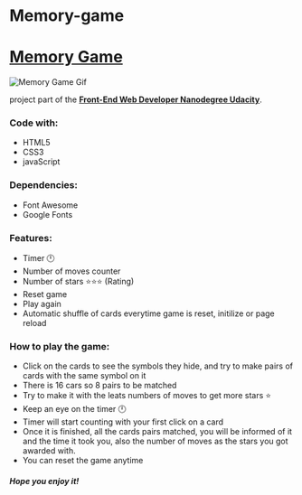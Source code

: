 # Memory-game


# [Memory Game](https://elena-in-code.github.io/Memory-game/ "live sample the game")


![Memory Game Gif](https://user-images.githubusercontent.com/30567608/42864014-491ecdc8-8a65-11e8-90fb-9cecac056549.gif "gif of the game")

project part of the [**Front-End Web Developer Nanodegree Udacity**](https://eu.udacity.com/course/front-end-web-developer-nanodegree--nd001).

### Code with: 

+ HTML5
+ CSS3
+ javaScript

### Dependencies: 

+ Font Awesome
+ Google Fonts

### Features: 

+ Timer 🕛
+ Number of moves counter
+ Number of stars ⭐⭐⭐ (Rating)
+ Reset game
+ Play again
+ Automatic shuffle of cards everytime game is reset, initilize or page reload

### How to play the game:

+ Click on the cards to see the symbols they hide, and try to make pairs of cards with the same symbol on it
+ There is 16 cars so 8 pairs to be matched 
+ Try to make it with the leats numbers of moves to get more stars ⭐
+ Keep an eye on the timer 🕛
+ Timer will start counting with your first click on a card
+ Once it is finished, all the cards pairs matched, you will be informed of it and the time it took you, also the number of moves as the stars you got awarded with.
+ You can reset the game anytime

##### Hope you enjoy it!
